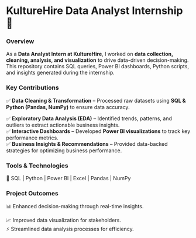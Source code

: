 # **KultureHire Data Analyst Internship 🚀**  

### **Overview**  
As a **Data Analyst Intern at KultureHire**, I worked on **data collection, cleaning, analysis, and visualization** to drive data-driven decision-making. This repository contains SQL queries, Power BI dashboards, Python scripts, and insights generated during the internship.  

### **Key Contributions**  

✅ **Data Cleaning & Transformation** – Processed raw datasets using **SQL & Python (Pandas, NumPy)** to ensure data accuracy.  

✅ **Exploratory Data Analysis (EDA)** – Identified trends, patterns, and outliers to extract actionable business insights.  
✅ **Interactive Dashboards** – Developed **Power BI visualizations** to track key performance metrics.  
✅ **Business Insights & Recommendations** – Provided data-backed strategies for optimizing business performance.  

### **Tools & Technologies**  
🔹 SQL | Python | Power BI | Excel | Pandas | NumPy  

### **Project Outcomes**  

📊 Enhanced decision-making through real-time insights.  

📈 Improved data visualization for stakeholders.  
⚡ Streamlined data analysis processes for efficiency.  

